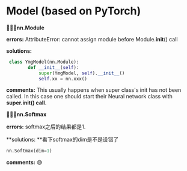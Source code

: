 # Model (based on PyTorch)


👩🏻‍💻**nn.Module**

**errors:** AttributeError: cannot assign module before Module.__init__() call

**solutions:**

```py
 class YmgModel(nn.Module):
        def __init__(self):
            super(YmgModel, self).__init__()
            self.xx = nn.xxx()
```

**comments:** This usually happens when super class's init has not been called. In this case one should start their Neural network class with **super.__init__() call**.



👩🏻‍💻**nn.Softmax**

**errors:** softmax之后的结果都是1.

**solutions: **看下softmax的dim是不是设错了

```py
nn.Softmax(dim=1)
```

**comments:** 😅

